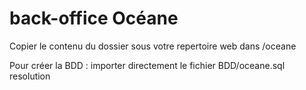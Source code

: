# back-office Océane

Copier le contenu du dossier sous votre repertoire web dans /oceane

Pour créer la BDD : importer directement le fichier BDD/oceane.sql
resolution
